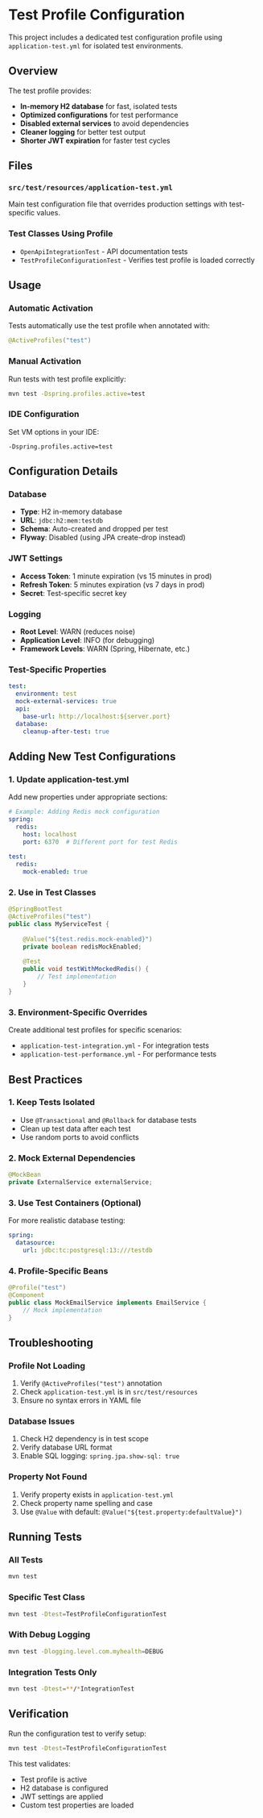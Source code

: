 # Test Profile Configuration

This project includes a dedicated test configuration profile using `application-test.yml` for isolated test environments.

## Overview

The test profile provides:
- **In-memory H2 database** for fast, isolated tests
- **Optimized configurations** for test performance
- **Disabled external services** to avoid dependencies
- **Cleaner logging** for better test output
- **Shorter JWT expiration** for faster test cycles

## Files

### `src/test/resources/application-test.yml`
Main test configuration file that overrides production settings with test-specific values.

### Test Classes Using Profile
- `OpenApiIntegrationTest` - API documentation tests
- `TestProfileConfigurationTest` - Verifies test profile is loaded correctly

## Usage

### Automatic Activation
Tests automatically use the test profile when annotated with:
```java
@ActiveProfiles("test")
```

### Manual Activation
Run tests with test profile explicitly:
```bash
mvn test -Dspring.profiles.active=test
```

### IDE Configuration
Set VM options in your IDE:
```
-Dspring.profiles.active=test
```

## Configuration Details

### Database
- **Type**: H2 in-memory database
- **URL**: `jdbc:h2:mem:testdb`
- **Schema**: Auto-created and dropped per test
- **Flyway**: Disabled (using JPA create-drop instead)

### JWT Settings
- **Access Token**: 1 minute expiration (vs 15 minutes in prod)
- **Refresh Token**: 5 minutes expiration (vs 7 days in prod)
- **Secret**: Test-specific secret key

### Logging
- **Root Level**: WARN (reduces noise)
- **Application Level**: INFO (for debugging)
- **Framework Levels**: WARN (Spring, Hibernate, etc.)

### Test-Specific Properties
```yaml
test:
  environment: test
  mock-external-services: true
  api:
    base-url: http://localhost:${server.port}
  database:
    cleanup-after-test: true
```

## Adding New Test Configurations

### 1. Update application-test.yml
Add new properties under appropriate sections:
```yaml
# Example: Adding Redis mock configuration
spring:
  redis:
    host: localhost
    port: 6370  # Different port for test Redis
    
test:
  redis:
    mock-enabled: true
```

### 2. Use in Test Classes
```java
@SpringBootTest
@ActiveProfiles("test")
public class MyServiceTest {
    
    @Value("${test.redis.mock-enabled}")
    private boolean redisMockEnabled;
    
    @Test
    public void testWithMockedRedis() {
        // Test implementation
    }
}
```

### 3. Environment-Specific Overrides
Create additional test profiles for specific scenarios:
- `application-test-integration.yml` - For integration tests
- `application-test-performance.yml` - For performance tests

## Best Practices

### 1. Keep Tests Isolated
- Use `@Transactional` and `@Rollback` for database tests
- Clean up test data after each test
- Use random ports to avoid conflicts

### 2. Mock External Dependencies
```java
@MockBean
private ExternalService externalService;
```

### 3. Use Test Containers (Optional)
For more realistic database testing:
```yaml
spring:
  datasource:
    url: jdbc:tc:postgresql:13:///testdb
```

### 4. Profile-Specific Beans
```java
@Profile("test")
@Component
public class MockEmailService implements EmailService {
    // Mock implementation
}
```

## Troubleshooting

### Profile Not Loading
1. Verify `@ActiveProfiles("test")` annotation
2. Check `application-test.yml` is in `src/test/resources`
3. Ensure no syntax errors in YAML file

### Database Issues
1. Check H2 dependency is in test scope
2. Verify database URL format
3. Enable SQL logging: `spring.jpa.show-sql: true`

### Property Not Found
1. Verify property exists in `application-test.yml`
2. Check property name spelling and case
3. Use `@Value` with default: `@Value("${test.property:defaultValue}")`

## Running Tests

### All Tests
```bash
mvn test
```

### Specific Test Class
```bash
mvn test -Dtest=TestProfileConfigurationTest
```

### With Debug Logging
```bash
mvn test -Dlogging.level.com.myhealth=DEBUG
```

### Integration Tests Only
```bash
mvn test -Dtest=**/*IntegrationTest
```

## Verification

Run the configuration test to verify setup:
```bash
mvn test -Dtest=TestProfileConfigurationTest
```

This test validates:
- Test profile is active
- H2 database is configured
- JWT settings are applied
- Custom test properties are loaded